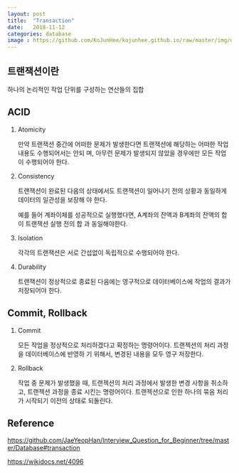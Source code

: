 ```yaml
---
layout: post
title:  "Transaction"
date:   2018-11-12
categories: database
image : https://github.com/KoJunHee/kojunhee.github.io/raw/master/img/dbDoorImg.png
---
```


## 트랜잭션이란

하나의 논리적인 작업 단위를 구성하는 연산들의 집합

## ACID

1. Atomicity

   만약 트랜잭션 중간에 어떠한 문제가 발생한다면 트랜잭션에 해당하는 어떠한 작업 내용도 수행되어서는 안되
   며, 아무런 문제가 발생되지 않았을 경우에만 모든 작업이 수행되어야 한다.

2. Consistency

   트랜잭션이 완료된 다음의 상태에서도 트랜잭션이 일어나기 전의 상황과 동일하게 데이터의 일관성을 보장해
   야 한다. 

   예를 들어 계좌이체를 성공적으로 실행했다면, A계좌의 잔액과 B계좌의 잔액의 합이 트랜잭션 실행 전의 합
   과 동일해야한다.

3. Isolation

   각각의 트랜잭션은 서로 간섭없이 독립적으로 수행되어야 한다.

4. Durability

   트랜잭션이 정상적으로 종료된 다음에는 영구적으로 데이터베이스에 작업의 결과가 저장되어야 한다.

## Commit, Rollback

1. Commit

   모든 작업을 정상적으로 처리하겠다고 확정하는 명령어이다. 트랜젝션의 처리 과정을 데이터베이스에 반영하
   기 위해서, 변경된 내용을 모두 영구 저장한다.

2. Rollback

   작업 중 문제가 발생했을 때, 트랜젝션의 처리 과정에서 발생한 변경 사항을 취소하고, 트랜젝션 과정을 종료
   시킨는 명령어이다. 트랜젝션으로 인한 하나의 묶음 처리가 시작되기 이전의 상태로 되돌린다.

## Reference

<https://github.com/JaeYeopHan/Interview_Question_for_Beginner/tree/master/Database#transaction>

<https://wikidocs.net/4096>
